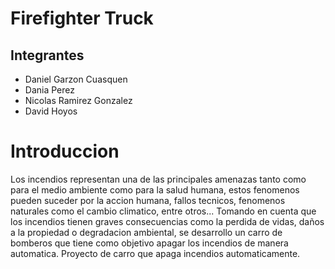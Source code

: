 # Firefighter Truck 

## Integrantes 
- Daniel Garzon Cuasquen
- Dania Perez
- Nicolas Ramirez Gonzalez
- David Hoyos

# Introduccion 
Los incendios representan una de las principales amenazas tanto como para el medio ambiente como para la salud humana, estos fenomenos pueden suceder por la accion humana, fallos tecnicos, fenomenos naturales como el cambio climatico, entre otros... Tomando en cuenta que los incendios tienen graves consecuencias como la perdida de vidas, daños a la propiedad o degradacion ambiental, se desarrollo un carro de bomberos que tiene como objetivo apagar los incendios de manera automatica. 
Proyecto de carro que apaga incendios automaticamente.
